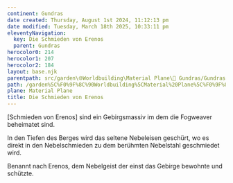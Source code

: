 ```yaml
---
continent: Gundras
date created: Thursday, August 1st 2024, 11:12:13 pm
date modified: Tuesday, March 18th 2025, 10:33:11 pm
eleventyNavigation:
  key: Die Schmieden von Erenos
  parent: Gundras
herocolor0: 214
herocolor1: 207
herocolor2: 184
layout: base.njk
parentpath: src/garden\🌐Worldbuilding\Material Plane\🏰 Gundras/Gundras.md
path: /garden%5C%F0%9F%8C%90Worldbuilding%5CMaterial%20Plane%5C%F0%9F%8F%B0%20Gundras%5CRegions%20-%20Cities%5CDie%20Schmieden%20von%20Erenos/
plane: Material Plane
title: Die Schmieden von Erenos
---
```


[Schmieden von Erenos] sind ein Gebirgsmassiv im dem die Fogweaver beheimatet sind. 

In den Tiefen des Berges wird das seltene Nebeleisen geschürt, wo es direkt in den Nebelschmieden zu dem berühmten Nebelstahl geschmiedet wird. 

Benannt nach Erenos, dem Nebelgeist der einst das Gebirge bewohnte und schützte.